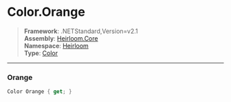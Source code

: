# Color.Orange

> **Framework**: .NETStandard,Version=v2.1  
> **Assembly**: [Heirloom.Core][0]  
> **Namespace**: [Heirloom][0]  
> **Type**: [Color][1]

--------------------------------------------------------------------------------

### Orange

```cs
Color Orange { get; }
```

[0]: ../Heirloom.Core.md
[1]: Heirloom.Color.md
